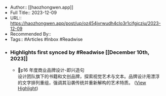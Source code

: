- Author:: [[haozhongwen.app]]
- Full Title:: 2023-12-09
- URL:: https://haozhongwen.app/post/up/oz454jvrwudh4clo3r1cifgjcziu/2023-12-09
- Recommended By::
- Tags:: #Articles #Inbox #Readwise
- ### Highlights first synced by #Readwise [[December 10th, 2023]]
    - 🏅️p16 年度商业品牌设计-即兴造句  
设计团队旗下的书籍和文创品牌，探索视觉艺术与文本。品牌设计用漂浮的文字排列重组，强调其沿袭传统并重新解构的艺术特质。 ([View Highlight](https://read.readwise.io/read/01hh9a0s9g867qzhrgtt2qamxn))
